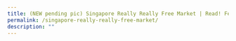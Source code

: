 ```yaml
---
title: (NEW pending pic) Singapore Really Really Free Market | Read! Fest 23
permalink: /singapore-really-really-free-market/
description: ""
---
```

<!-- 
**Join National Library Board&nbsp; for the Singapore Really Really Free Market to make a positive impact on the environment in a fun and relaxed atmosphere.**

**Date:** 9 July, 2:00 – 6:00 pm<br>
**Admission:** Free (Registration required)<br>
**Venue:** National Library Board Level 1, The Plaza <br>
**Organiser:** National Library Board

What if the free market was truly free? Singapore Really Really Free Market is a pop-up market where goods and services are shared instead of bought and sold.

You can expect giveaways and exchanges of pre-loved items so do bring along items that you would like to give away! Discover new treasures in a fun and relaxed atmosphere, all while making a positive impact on the environment by reducing waste!

<a href="[www.eventbrite.sg/e/singapore-really-really-free-market-read-fest-23-tickets-645213961327?aff=odcleoeventsincollection](http://www.eventbrite.sg/e/singapore-really-really-free-market-read-fest-23-tickets-645213961327?aff=odcleoeventsincollection)" target="_blank" class="btn-link">
	<img src="/images/gogreensg_website-32.png">
</a>

<style>
	.btn-link {
		display: inline-block;
	}
	a.btn-link[target="_blank"]:after {
	display: none;
}
	.btn-link > img {
		width: 100%;
	}
</style>
--> 